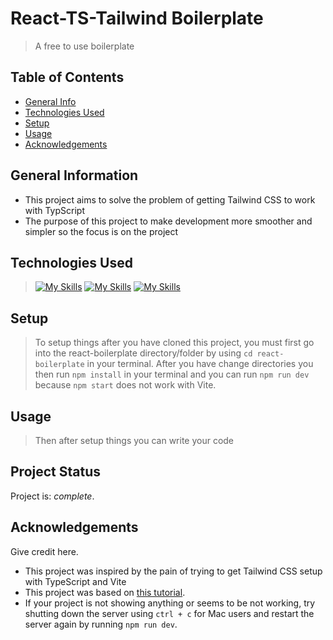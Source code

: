 # React-TS-Tailwind Boilerplate 
> A free to use boilerplate

## Table of Contents
* [General Info](#general-information)
* [Technologies Used](#technologies-used)
* [Setup](#setup)
* [Usage](#usage)
* [Acknowledgements](#acknowledgements)
<!-- * [License](#license) -->

## General Information
- This project aims to solve the problem of getting Tailwind CSS to work with TypScript
- The purpose of this project to make development more smoother and simpler so the focus is on the project

## Technologies Used
> [![My Skills](https://skillicons.dev/icons?i=react)](https://skillicons.dev)
> [![My Skills](https://skillicons.dev/icons?i=tailwind)](https://skillicons.dev)
> [![My Skills](https://skillicons.dev/icons?i=ts)](https://skillicons.dev)

## Setup
> To setup things after you have cloned this project, you must first go into the react-boilerplate directory/folder by using `cd react-boilerplate` in your terminal.
> After you have change directories you then run `npm install` in your terminal and you can run `npm run dev` because `npm start` does not work with Vite.

## Usage
> Then after setup things you can write your code

## Project Status
Project is:  _complete_.

## Acknowledgements
Give credit here.
- This project was inspired by the pain of trying to get Tailwind CSS setup with TypeScript and Vite
- This project was based on [this tutorial]([https://www.example.com](https://frontendshape.com/post/install-setup-tailwind-css-react-18-typescript-vite)).
- If your project is not showing anything or seems to be not working, try shutting down the server using `ctrl + c` for Mac users and restart the server again by running `npm run dev`.
